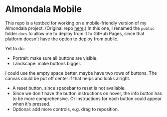 # Almondala Mobile

This repo is a testbed for working on a mobile-friendly version of my Almondala project. (Original repo [here](https://github.com/pjtunstall/almondala).) In this one, I renamed the `public` folder `docs` to allow me to deploy from it to GitHub Pages, since that platform doesn't have the option to deploy from public.

Yet to do:

- Portrait: make sure all buttons are visible.
- Landscape: make buttons bigger.

I could use the empty space better, maybe have two rows of buttons. The canvas could be put off center if that helps and looks alright.

- A reset button, since spacebar to reset is not available.
- Since we don't have the button instructions on hover, the info button has to be more comprehensive. Or instructions for each button could appear when it's pressed.
- Optional: add more controls, e.g. drag to reposition.
